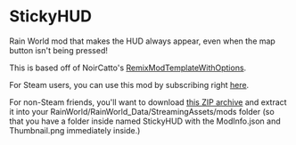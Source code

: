 # StickyHUD
Rain World mod that makes the HUD always appear, even when the map button isn't being pressed!

This is based off of NoirCatto's [RemixModTemplateWithOptions](https://github.com/NoirCatto/RainWorldRemix/tree/master/Templates/TemplateModWithOptions).

For Steam users, you can use this mod by subscribing right [here](https://steamcommunity.com/sharedfiles/filedetails/?id=2962468888).

For non-Steam friends, you'll want to download [this ZIP archive](https://github.com/Splittikin/StickyHUD/raw/master/StickyHUD.zip) and extract it into your RainWorld/RainWorld_Data/StreamingAssets/mods folder (so that you have a folder inside named StickyHUD with the ModInfo.json and Thumbnail.png immediately inside.)
